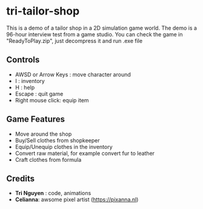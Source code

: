 # tri-tailor-shop

This is a demo of a tailor shop in a 2D simulation game world. The demo is a 96-hour interview test from a game studio. 
You can check the game in "ReadyToPlay.zip", just decompress it and run .exe file

## Controls
- AWSD or Arrow Keys : move character around
- I : inventory
- H : help
- Escape : quit game
- Right mouse click: equip item

## Game Features
- Move around the shop
- Buy/Sell clothes from shopkeeper
- Equip/Unequip clothes in the inventory
- Convert raw material, for example convert fur to leather
- Craft clothes from formula

## Credits
- **Tri Nguyen** : code, animations
- **Celianna**: awsome pixel artist (https://pixanna.nl)

